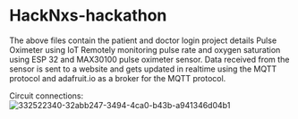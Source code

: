 # HackNxs-hackathon
The above files contain the patient and doctor login project details
Pulse Oximeter using IoT
Remotely monitoring pulse rate and oxygen saturation using ESP 32 and MAX30100 pulse oximeter sensor. Data received from the sensor is sent to a website and gets updated in realtime using the MQTT protocol and adafruit.io as a broker for the MQTT protocol.

Circuit connections:
![332522340-32abb247-3494-4ca0-b43b-a941346d04b1](https://github.com/Jaxq124/HackNxs-hackathon/assets/137853715/3bf8b07b-9f39-48c1-adfe-cd57dbf97d62)

